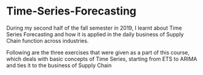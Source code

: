 # Time-Series-Forecasting
During my  second half of the fall semester in 2019, I learnt about Time Series Forecasting and how it is applied in the daily business of Supply Chain function across industries. 

Following are the three exercises that were given as a part of this course, which deals with basic concepts of Time Series, starting from ETS to ARIMA and ties it to the business of Supply Chain
